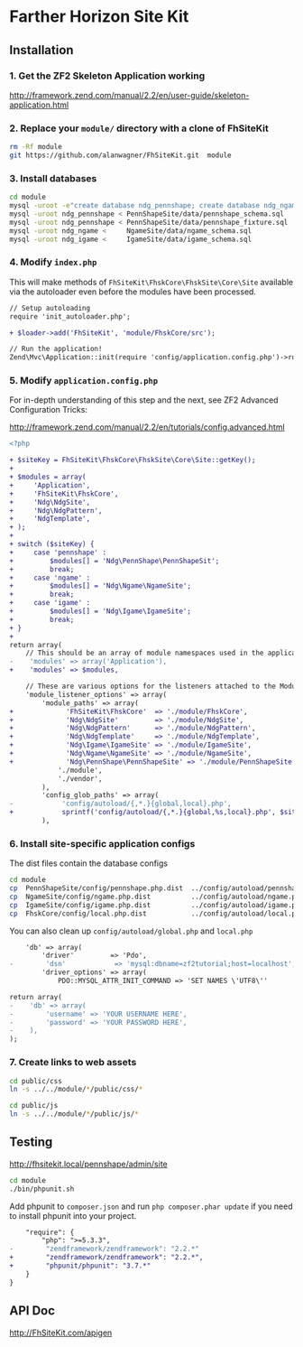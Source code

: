 Farther Horizon Site Kit
===

Installation
------------------------------

### 1.  Get the ZF2 Skeleton Application working
http://framework.zend.com/manual/2.2/en/user-guide/skeleton-application.html

### 2.  Replace your `module/` directory with a clone of FhSiteKit
```bash
rm -Rf module
git https://github.com/alanwagner/FhSiteKit.git  module
```

### 3.  Install databases
```bash
cd module
mysql -uroot -e"create database ndg_pennshape; create database ndg_ngame; create database ndg_igame"
mysql -uroot ndg_pennshape < PennShapeSite/data/pennshape_schema.sql
mysql -uroot ndg_pennshape < PennShapeSite/data/pennshape_fixture.sql
mysql -uroot ndg_ngame <     NgameSite/data/ngame_schema.sql
mysql -uroot ndg_igame <     IgameSite/data/igame_schema.sql
```

### 4.  Modify `index.php`

This will make methods of `FhSiteKit\FhskCore\FhskSite\Core\Site` available via the autoloader even before the modules have been processed.

```diff
// Setup autoloading
require 'init_autoloader.php';

+ $loader->add('FhSiteKit', 'module/FhskCore/src');

// Run the application!
Zend\Mvc\Application::init(require 'config/application.config.php')->run();
```

### 5.  Modify `application.config.php`

For in-depth understanding of this step and the next, see ZF2 Advanced Configuration Tricks:

http://framework.zend.com/manual/2.2/en/tutorials/config.advanced.html

```diff
<?php

+ $siteKey = FhSiteKit\FhskCore\FhskSite\Core\Site::getKey();
+ 
+ $modules = array(
+     'Application',
+     'FhSiteKit\FhskCore',
+     'Ndg\NdgSite',
+     'Ndg\NdgPattern',
+     'NdgTemplate',
+ );
+ 
+ switch ($siteKey) {
+     case 'pennshape' :
+         $modules[] = 'Ndg\PennShape\PennShapeSit';
+         break;
+     case 'ngame' :
+         $modules[] = 'Ndg\Ngame\NgameSite';
+         break;
+     case 'igame' :
+         $modules[] = 'Ndg\Igame\IgameSite';
+         break;
+ }
+ 
return array(
    // This should be an array of module namespaces used in the application.
-    'modules' => array('Application'),
+    'modules' => $modules,

    // These are various options for the listeners attached to the ModuleManager
    'module_listener_options' => array(
        'module_paths' => array(
+             'FhSiteKit\FhskCore'  => './module/FhskCore',
+             'Ndg\NdgSite'         => './module/NdgSite',
+             'Ndg\NdgPattern'      => './module/NdgPattern',
+             'Ndg\NdgTemplate'     => './module/NdgTemplate',
+             'Ndg\Igame\IgameSite' => './module/IgameSite',
+             'Ndg\Ngame\NgameSite' => './module/NgameSite',
+             'Ndg\PennShape\PennShapeSite' => './module/PennShapeSite',
            './module',
            './vendor',
        ),
        'config_glob_paths' => array(
-            'config/autoload/{,*.}{global,local}.php',
+            sprintf('config/autoload/{,*.}{global,%s,local}.php', $siteKey),
        ),
```

### 6.  Install site-specific application configs

The dist files contain the database configs

```bash
cd module
cp  PennShapeSite/config/pennshape.php.dist  ../config/autoload/pennshape.php
cp  NgameSite/config/ngame.php.dist          ../config/autoload/ngame.php
cp  IgameSite/config/igame.php.dist          ../config/autoload/igame.php
cp  FhskCore/config/local.php.dist           ../config/autoload/local.php
```

You can also clean up `config/autoload/global.php` and `local.php`
```diff
    'db' => array(
        'driver'         => 'Pdo',
-        'dsn'            => 'mysql:dbname=zf2tutorial;host=localhost',
        'driver_options' => array(
            PDO::MYSQL_ATTR_INIT_COMMAND => 'SET NAMES \'UTF8\''
```
```diff
return array(
-    'db' => array(
-        'username' => 'YOUR USERNAME HERE',
-        'password' => 'YOUR PASSWORD HERE',
-    ),
);
```

### 7.  Create links to web assets
```bash
cd public/css
ln -s ../../module/*/public/css/*

cd public/js
ln -s ../../module/*/public/js/*
```

Testing
-------------------------

http://fhsitekit.local/pennshape/admin/site

```bash
cd module
./bin/phpunit.sh
```

Add phpunit to `composer.json` and run `php composer.phar update` if you need to install phpunit into your project.

```diff
    "require": {
        "php": ">=5.3.3",
-        "zendframework/zendframework": "2.2.*"
+        "zendframework/zendframework": "2.2.*",
+        "phpunit/phpunit": "3.7.*"
    }
}
```

API Doc
-------------------------

http://FhSiteKit.com/apigen
